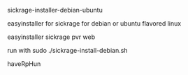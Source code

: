 
sickrage-installer-debian-ubuntu

easyinstaller for sickrage for debian or ubuntu flavored linux

easyinstaller sickrage pvr web

run with sudo ./sickrage-install-debian.sh

haveRpHun

